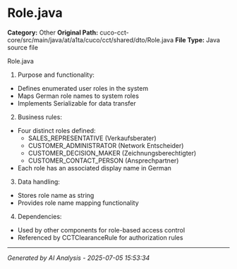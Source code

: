 # Role.java

**Category:** Other
**Original Path:** cuco-cct-core/src/main/java/at/a1ta/cuco/cct/shared/dto/Role.java
**File Type:** Java source file

Role.java

1. Purpose and functionality:
- Defines enumerated user roles in the system
- Maps German role names to system roles
- Implements Serializable for data transfer

2. Business rules:
- Four distinct roles defined:
  * SALES_REPRESENTATIVE (Verkaufsberater)
  * CUSTOMER_ADMINISTRATOR (Network Entscheider)
  * CUSTOMER_DECISION_MAKER (Zeichnungsberechtigter)
  * CUSTOMER_CONTACT_PERSON (Ansprechpartner)
- Each role has an associated display name in German

3. Data handling:
- Stores role name as string
- Provides role name mapping functionality

4. Dependencies:
- Used by other components for role-based access control
- Referenced by CCTClearanceRule for authorization rules

---
*Generated by AI Analysis - 2025-07-05 15:53:34*
